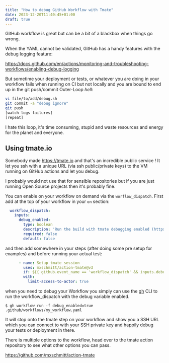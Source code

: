 ```yaml
---
title: "How to debug GitHub Workflow with Tmate"
date: 2023-12-20T11:40:45+01:00
draft: true
---
```


GitHub workflow is great but can be a bit of a blackbox when things go wrong.

When the YAML cannot be validated, GitHub has a handy features with the debug
logging feature:

https://docs.github.com/en/actions/monitoring-and-troubleshooting-workflows/enabling-debug-logging

But sometime your deployment or tests, or whatever you are doing in your
workflow fails when running on CI but not locally and you are bound to end up in
the git push/commit Outer-Loop *hell*:

```bash
vi file/to/add/debug.sh
git commit -a "debug ignore"
git push
[watch logs failures]
[repeat]
```

I hate this loop, it's time consuming, stupid and waste resources and energy for
the planet and everyone.

## Using tmate.io

Somebody made <https://tmate.io> and that's an incredible public service ! It
let you ssh with a unique URL (via ssh public/private keys) to the VM running on
GitHub actions and let you debug.

I probably would not use that for sensible repositories but if you are just
running Open Source projects then it's probably fine.

You can enable on your workflow on demand via the `worflow_dispatch`. First add
at the top of your workflow in your `on` section:

```yaml
  workflow_dispatch:
    inputs:
      debug_enabled:
        type: boolean
        description: 'Run the build with tmate debugging enabled (https://github.com/marketplace/actions/debugging-with-tmate)'
        required: false
        default: false
```

and then add somewhere in your steps (after doing some pre setup for examples)
and before running your actual test:

```yaml
      - name: Setup tmate session
        uses: mxschmitt/action-tmate@v3
        if: ${{ github.event_name == 'workflow_dispatch' && inputs.debug_enabled }}
        with:
          limit-access-to-actor: true
```

when you need to debug your Workflow you simply can use the
[gh](https://github.com/cli/cli) CLI to run the workflow_dispatch with the debug
variable enabled.

```console
$ gh workflow run -f debug_enabled=true .github/workflows/my_workflow.yaml
```

It will stop onto the tmate step on your workflow and show you a SSH URL which
you can connect to with your SSH private key and happily debug your tests or
deployment in there.

There is multiple options to the workflow, head over to the tmate action
repository to see what other options you can pass.

<https://github.com/mxschmitt/action-tmate>
